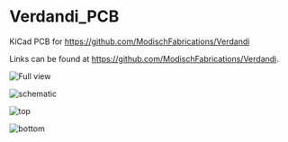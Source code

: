 # Verdandi_PCB
KiCad PCB for https://github.com/ModischFabrications/Verdandi

Links can be found at https://github.com/ModischFabrications/Verdandi.

![Full view](https://github.com/ModischFabrications/Verdandi/blob/master/res/PCB/full_cropped.png)

![schematic](https://github.com/ModischFabrications/Verdandi/blob/master/res/PCB/schematic.png)

![top](https://github.com/ModischFabrications/Verdandi/blob/master/res/PCB/top.png)

![bottom](https://github.com/ModischFabrications/Verdandi/blob/master/res/PCB/bottom.png)


